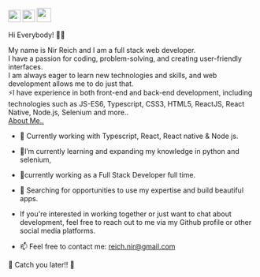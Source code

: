 [<img src="https://camo.githubusercontent.com/b65faae8871ebbdb99790f2644ea7f3c89800b0c/68747470733a2f2f63646e2e6a7364656c6976722e6e65742f6e706d2f73696d706c652d69636f6e734076332f69636f6e732f6c696e6b6564696e2e737667" height="25px" width="25px"/>](http://www.linkedin.com/in/nir-reich)
[<img src=https://camo.githubusercontent.com/cf4f8d2d15be36d8d350ce33929ef131091abc78/68747470733a2f2f63646e2e6a7364656c6976722e6e65742f6e706d2f73696d706c652d69636f6e734076332f69636f6e732f66616365626f6f6b2e737667 height="25px" width="25px"/>](http://www.facebook.com/nir.reich)
[<img src=https://library.kissclipart.com/20180828/gvw/kissclipart-logo-email-clipart-email-logo-5447be0ab5567e97.jpg height="29px" width="29px"/>](mailto:reich.nir@gmail.com)


Hi Everybody! 👋🏼

My name is Nir Reich and I am a full stack web developer.
</br>
I have a passion for coding, problem-solving, and creating user-friendly interfaces. 
</br>
I am always eager to learn new technologies and skills, and web development allows me to do just that.
</br>
⚡I have experience in both front-end and back-end development, including technologies such as JS-ES6, Typescript, CSS3, HTML5, ReactJS, React Native, Node.js, Selenium and more..
</br>
<ins>About Me..</ins>

* 🔭 Currently working with Typescript, React, React native & Node js.

* 🌱I’m currently learning and expanding my knowledge in python and selenium,

* 🌱currently working as a Full Stack Developer full time.

* 🤔 Searching for opportunities to use my expertise and build beautiful apps.

* If you're interested in working together or just want to chat about development, feel free to reach out to me via my Github profile or other social media platforms.

* 📫 Feel free to contact me: [reich.nir@gmail.com](mailto:reich.nir@gmail.com)


🖖 Catch you later!! 🖖
